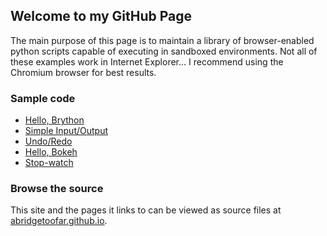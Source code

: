 ## Welcome to my GitHub Page

The main purpose of this page is to maintain a library of browser-enabled python scripts capable of executing in sandboxed environments. Not all of these examples work in Internet Explorer... I recommend using the Chromium browser for best results.

### Sample code

- [Hello, Brython](hello_world\brython.html)
- [Simple Input/Output](inout\brython.html)
- [Undo/Redo](remember\brython.html)
- [Hello, Bokeh](hello_bokeh\brython.html)
- [Stop-watch](interval\brython.html)

### Browse the source

This site and the pages it links to can be viewed as source files at [abridgetoofar.github.io](https://github.com/ABridgeTooFar/abridgetoofar.github.io). 
